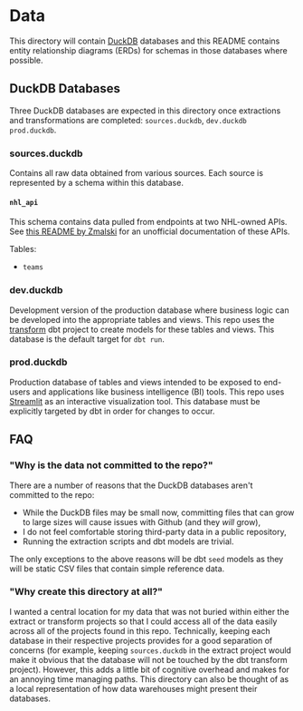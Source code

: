 # Data

This directory will contain [DuckDB](https://duckdb.org/) databases and this README contains entity relationship diagrams (ERDs) for schemas in those databases where possible.

## DuckDB Databases

Three DuckDB databases are expected in this directory once extractions and transformations are completed: `sources.duckdb`, `dev.duckdb` `prod.duckdb`.

### sources.duckdb

Contains all raw data obtained from various sources. Each source is represented by a schema within this database.

#### `nhl_api`

This schema contains data pulled from endpoints at two NHL-owned APIs. See [this README by Zmalski](https://github.com/Zmalski/NHL-API-Reference/blob/main/README.md) for an unofficial documentation of these APIs.

Tables:

- `teams`

### dev.duckdb

Development version of the production database where business logic can be developed into the appropriate tables and views. This repo uses the [transform](../transform/README.md) dbt project to create models for these tables and views. This database is the default target for `dbt run`.

### prod.duckdb

Production database of tables and views intended to be exposed to end-users and applications like business intelligence (BI) tools. This repo uses [Streamlit](../streamlit/README.md) as an interactive visualization tool. This database must be explicitly targeted by dbt in order for changes to occur.

## FAQ

### "Why is the data not committed to the repo?"

There are a number of reasons that the DuckDB databases aren't committed to the repo:

- While the DuckDB files may be small now, committing files that can grow to large sizes will cause issues with Github (and they *will* grow),
- I do not feel comfortable storing third-party data in a public repository,
- Running the extraction scripts and dbt models are trivial.

The only exceptions to the above reasons will be dbt `seed` models as they will be static CSV files that contain simple reference data.

### "Why create this directory at all?"

I wanted a central location for my data that was not buried within either the extract or transform projects so that I could access all of the data easily across all of the projects found in this repo. Technically, keeping each database in their respective projects provides for a good separation of concerns (for example, keeping `sources.duckdb` in the extract project would make it obvious that the database will not be touched by the dbt transform project). However, this adds a little bit of cognitive overhead and makes for an annoying time managing paths. This directory can also be thought of as a local representation of how data warehouses might present their databases.
